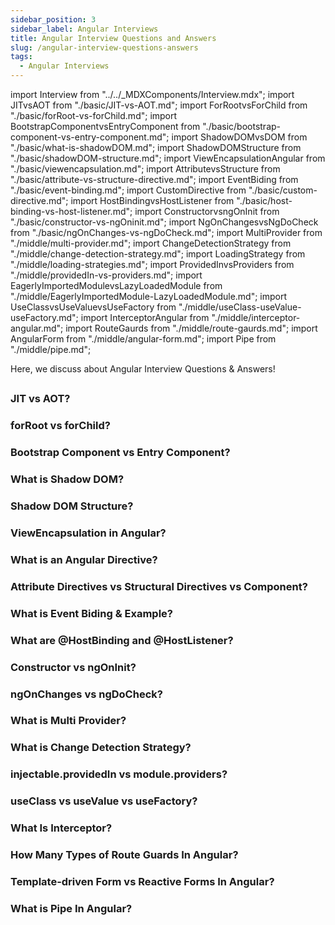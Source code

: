 ```yaml
---
sidebar_position: 3
sidebar_label: Angular Interviews
title: Angular Interview Questions and Answers
slug: /angular-interview-questions-answers
tags:
  - Angular Interviews
---
```


import Interview from "../../_MDXComponents/Interview.mdx";
import JITvsAOT from "./basic/JIT-vs-AOT.md";
import ForRootvsForChild from "./basic/forRoot-vs-forChild.md";
import BootstrapComponentvsEntryComponent from "./basic/bootstrap-component-vs-entry-component.md";
import ShadowDOMvsDOM from "./basic/what-is-shadowDOM.md";
import ShadowDOMStructure from "./basic/shadowDOM-structure.md";
import ViewEncapsulationAngular from "./basic/viewencapsulation.md";
import AttributevsStructure from "./basic/attribute-vs-structure-directive.md";
import EventBiding from "./basic/event-binding.md";
import CustomDirective from "./basic/custom-directive.md";
import HostBindingvsHostListener from "./basic/host-binding-vs-host-listener.md";
import ConstructorvsngOnInit from "./basic/constructor-vs-ngOninit.md";
import NgOnChangesvsNgDoCheck from "./basic/ngOnChanges-vs-ngDoCheck.md";
import MultiProvider from "./middle/multi-provider.md";
import ChangeDetectionStrategy from "./middle/change-detection-strategy.md";
import LoadingStrategy from "./middle/loading-strategies.md";
import ProvidedInvsProviders from "./middle/providedIn-vs-providers.md";
import EagerlyImportedModulevsLazyLoadedModule from "./middle/EagerlyImportedModule-LazyLoadedModule.md";
import UseClassvsUseValuevsUseFactory from "./middle/useClass-useValue-useFactory.md";
import InterceptorAngular from "./middle/interceptor-angular.md";
import RouteGaurds from "./middle/route-gaurds.md";
import AngularForm from "./middle/angular-form.md";
import Pipe from "./middle/pipe.md";

Here, we discuss about Angular Interview Questions & Answers!

## 

<Interview level="Intermediate">

  ### JIT vs AOT?
  <JITvsAOT />
</Interview>

<Interview>

  ### forRoot vs forChild?
  <ForRootvsForChild />
</Interview>

<Interview>

  ### Bootstrap Component vs Entry Component?
  <BootstrapComponentvsEntryComponent />
</Interview>

<Interview>

  ### What is Shadow DOM?
  <ShadowDOMvsDOM />
</Interview>

<Interview>

  ### Shadow DOM Structure?
  <ShadowDOMStructure />
</Interview>

<Interview>

  ### ViewEncapsulation in Angular?
  <ViewEncapsulationAngular />
</Interview>

<Interview>

  ### What is an Angular Directive?
  <CustomDirective />
</Interview>

<Interview>

  ### Attribute Directives vs Structural Directives vs Component?
  <AttributevsStructure />
</Interview>

<Interview>

  ### What is Event Biding & Example?
  <EventBiding />
</Interview>

<Interview>

  ### What are @HostBinding and @HostListener?
  <HostBindingvsHostListener />
</Interview>

<Interview>

  ### Constructor vs ngOnInit?
  <ConstructorvsngOnInit />
</Interview>

<Interview>

  ### ngOnChanges vs ngDoCheck?
  <NgOnChangesvsNgDoCheck />
</Interview>

<Interview>

  ### What is Multi Provider?
  <MultiProvider />
</Interview>

<Interview>

  ### What is Change Detection Strategy?
  <ChangeDetectionStrategy />
</Interview>

<Interview>

  ### injectable.providedIn  vs module.providers?
  <ProvidedInvsProviders />
</Interview>

<Interview>

  ### useClass vs useValue vs useFactory?
  <UseClassvsUseValuevsUseFactory />
</Interview>

<Interview>

  ### What Is Interceptor?
  <InterceptorAngular />
</Interview>

<Interview>

  ### How Many Types of Route Guards In Angular?
  <RouteGaurds />
</Interview>

<Interview level="Junior">

  ### Template-driven Form vs Reactive Forms In Angular?
  <AngularForm />
</Interview>

<Interview level="Junior">

  ### What is Pipe In Angular?
  <Pipe />
</Interview>
